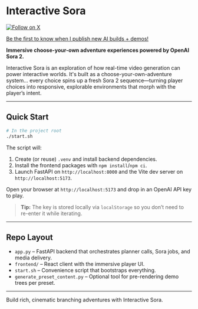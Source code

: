 # Interactive Sora

[![Follow on X](https://img.shields.io/twitter/follow/mattshumer_?style=social)](https://x.com/mattshumer_)

[Be the first to know when I publish new AI builds + demos!](https://tinyurl.com/y2uthps7)

**Immersive choose-your-own adventure experiences powered by OpenAI Sora 2.**

Interactive Sora is an exploration of how real-time video generation can power interactive worlds. It's built as a choose-your-own-adventure system... every choice spins up a fresh Sora 2 sequence—turning player choices into responsive, explorable environments that morph with the player’s intent.

---

## Quick Start

```bash
# In the project root
./start.sh
```

The script will:

1. Create (or reuse) `.venv` and install backend dependencies.
2. Install the frontend packages with `npm install`/`npm ci`.
3. Launch FastAPI on `http://localhost:8000` and the Vite dev server on `http://localhost:5173`.

Open your browser at `http://localhost:5173` and drop in an OpenAI API key to play.

> **Tip:** The key is stored locally via `localStorage` so you don’t need to re-enter it while iterating.

---

## Repo Layout

- `app.py` – FastAPI backend that orchestrates planner calls, Sora jobs, and media delivery.
- `frontend/` – React client with the immersive player UI.
- `start.sh` – Convenience script that bootstraps everything.
- `generate_preset_content.py` – Optional tool for pre-rendering demo trees per preset.

---

Build rich, cinematic branching adventures with Interactive Sora.
